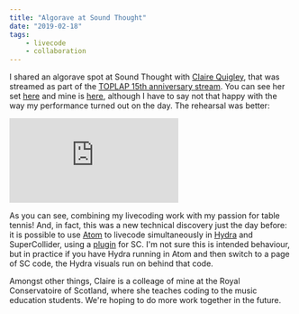 ```yaml
---
title: "Algorave at Sound Thought"
date: "2019-02-18"
tags:
    - livecode
    - collaboration
---
```


I shared an algorave spot at Sound Thought with [Claire Quigley](http://www.clairequigley.net/), that was streamed as part of the [TOPLAP 15th anniversary stream](https://toplap.org/toplap-15th-anniversary-stream-14-17th-february-2019/). You can see her set [here](https://youtu.be/qKFrHzQqj48) and mine is [here](https://youtu.be/-bQNGCqTc0A), although I have to say not that happy with the way my performance turned out on the day. The rehearsal was better:

<iframe class="youtube-video" src="https://www.youtube.com/embed/zQwASJEnYEY" title="YouTube video player" frameBorder="0" allow="accelerometer; autoplay; clipboard-write; encrypted-media; gyroscope; picture-in-picture; web-share" referrerpolicy="strict-origin-when-cross-origin" allowFullScreen></iframe>

As you can see, combining my livecoding work with my passion for table tennis! And, in fact, this was a new technical discovery just the day before: it is possible to use [Atom](https://atom.io/) to livecode simultaneously in [Hydra](https://github.com/ojack/hydra) and SuperCollider, using a [plugin](https://atom.io/packages/supercollider) for SC. I'm not sure this is intended behaviour, but in practice if you have Hydra running in Atom and then switch to a page of SC code, the Hydra visuals run on behind that code.

Amongst other things, Claire is a colleage of mine at the Royal Conservatoire of Scotland, where she teaches coding to the music education students. We're hoping to do more work together in the future.
